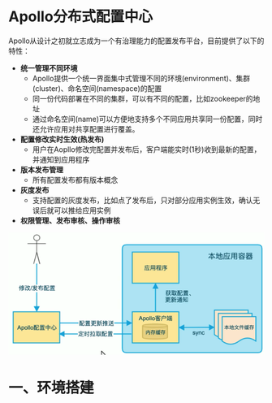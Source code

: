 # Apollo分布式配置中心

Apollo从设计之初就立志成为一个有治理能力的配置发布平台，目前提供了以下的特性：

- **统一管理不同环境**
  - Apollo提供一个统一界面集中式管理不同的环境(environment)、集群(cluster)、命名空间(namespace)的配置
  - 同一份代码部署在不同的集群，可以有不同的配置，比如zookeeper的地址
  - 通过命名空间(name)可以方便地支持多个不同应用共享同一份配置，同时还允许应用对共享配置进行覆盖。
- **配置修改实时生效(热发布)**
  - 用户在Aopllo修改完配置并发布后，客户端能实时(1秒)收到最新的配置，并通知到应用程序
- **版本发布管理**
  - 所有配置发布都有版本概念
- **灰度发布**
  - 支持配置的灰度发布，比如点了发布后，只对部分应用实例生效，确认无误后就可以推给应用实例
- **权限管理、发布审核、操作审核**

![](./img/WechatIMG71.png)

# 一、环境搭建


